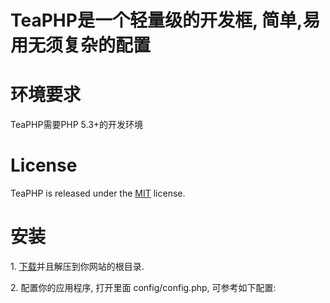 TeaPHP是一个轻量级的开发框, 简单,易用无须复杂的配置
======
# 环境要求
TeaPHP需要PHP 5.3+的开发环境

# License

TeaPHP is released under the [MIT](http://flightphp.com/license) license.

# 安装
1\. [下载](https://github.com/faceinwall/TeaPHP/archive/master.zip)并且解压到你网站的根目录.

2\. 配置你的应用程序, 打开里面 config/config.php, 可参考如下配置:
